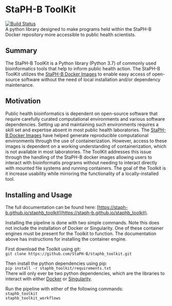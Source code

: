 # StaPH-B ToolKit
[![Build Status](https://travis-ci.org/StaPH-B/staphb_toolkit.svg?branch=master)](https://travis-ci.org/StaPH-B/staphb_toolkit)  
A python library designed to make programs held within the StaPH-B Docker repository more accessible to public health scientists.

## Summary
The StaPH-B ToolKit is a Python library (Python 3.7) of commonly used bioinformatics tools that help to inform public health action. The StaPH-B ToolKit utilizes the [StaPH-B Docker Images](https://github.com/StaPH-B/docker-builds) to enable easy access of open-source software without the need of local installation and/or dependency maintenance.

## Motivation
Public health bioinformatics is dependent on open-source software that require carefully curated computational environments and various software dependencies. Setting up and maintaining such environments requires a skill set and expertise absent in most public health laboratories. The [StaPH-B Docker Images](https://github.com/StaPH-B/docker-builds) have helped generate reproducible computational environments through the use of containerization. However, access to these images is dependent on a working understanding of containerization, which is not available in most laboratories. The ToolKit addresses this issue through the handling of the StaPH-B docker images allowing users to interact with bioinformatis programs without needing to interact directly with mounted file systems and running containers. The goal of the Toolkit is it increase usability while mirroring the functionality of a locally-installed tool.

## Installing and Usage
The full documentation can be found here: [https://staph-b.github.io/staphb_toolkit](https://staph-b.github.io/staphb_toolkit).

Installing the pipeline is done with two simple commands. Note this does not include the installation of Docker or Singularity. One of these container engines must be present for the Toolkit to function. The documentation above has instructions for installing the container engine.

First download the Toolkit using git:  
`git clone https://github.com/StaPH-B/staphb_toolkit.git`

Then install the python dependencies using pip:  
`pip install -r staphb_toolkit/requirements.txt`  
There will only ever be two python dependencies, which are the libraries to interact with either [Docker](https://www.docker.com/) or [Singularity](https://sylabs.io/).

Run the pipeline with either of the following commands:  
`staphb_toolkit`  
`staphb_toolkit_workflows`
